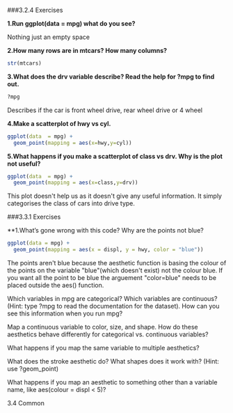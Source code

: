 
###3.2.4 Exercises

**1.Run ggplot(data = mpg) what do you see?**

Nothing just an empty space

**2.How many rows are in mtcars? How many columns?**

```R
str(mtcars)
```

**3.What does the drv variable describe? Read the help for ?mpg to find out.**

```R
?mpg
```
Describes if the car is front wheel drive, rear wheel drive or 4 wheel


**4.Make a scatterplot of hwy vs cyl.**
```R
ggplot(data  = mpg) +
  geom_point(mapping = aes(x=hwy,y=cyl))
```

**5.What happens if you make a scatterplot of class vs drv. Why is the plot not useful?**
```R
ggplot(data  = mpg) +
  geom_point(mapping = aes(x=class,y=drv))
  ```
This plot doesn't help us as it doesn't give any useful information.
 It simply categorises the class of cars into drive type.
  

###3.3.1 Exercises

**1.What’s gone wrong with this code? Why are the points not blue?
```R
ggplot(data = mpg) + 
  geom_point(mapping = aes(x = displ, y = hwy, color = "blue"))
  ```

The points aren't blue because the aesthetic function is basing the colour of the points on the variable "blue"(which doesn't exist) not the colour blue.
If you want all the point to be blue the arguement "color=blue" needs to be placed outside the aes() function.






Which variables in mpg are categorical? Which variables are continuous? (Hint: type ?mpg to read the documentation for the dataset). How can you see this information when you run mpg?

Map a continuous variable to color, size, and shape. How do these aesthetics behave differently for categorical vs. continuous variables?

What happens if you map the same variable to multiple aesthetics?

What does the stroke aesthetic do? What shapes does it work with? (Hint: use ?geom_point)

What happens if you map an aesthetic to something other than a variable name, like aes(colour = displ < 5)?

3.4 Common 
